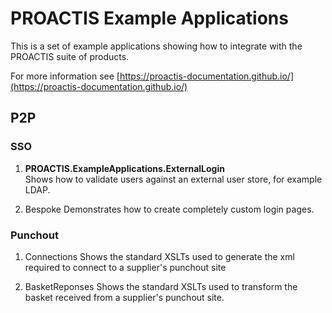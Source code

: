 # PROACTIS Example Applications

This is a set of example applications showing how to integrate with the PROACTIS suite of products.

For more information see [https://proactis-documentation.github.io/](https://proactis-documentation.github.io/)


## P2P

### SSO

1. __PROACTIS.ExampleApplications.ExternalLogin__  
Shows how to validate users against an external user store,  for example LDAP.

2. Bespoke
Demonstrates how to create completely custom login pages.

### Punchout

1. Connections
Shows the standard XSLTs used to generate the xml required to connect to a supplier's punchout site

2. BasketReponses
Shows the standard XSLTs used to transform the basket received from a supplier's punchout site.

